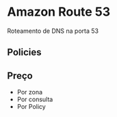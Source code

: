 # Amazon Route 53
Roteamento de DNS na porta 53

## Policies

## Preço
-   Por zona
-   Por consulta
-   Por Policy